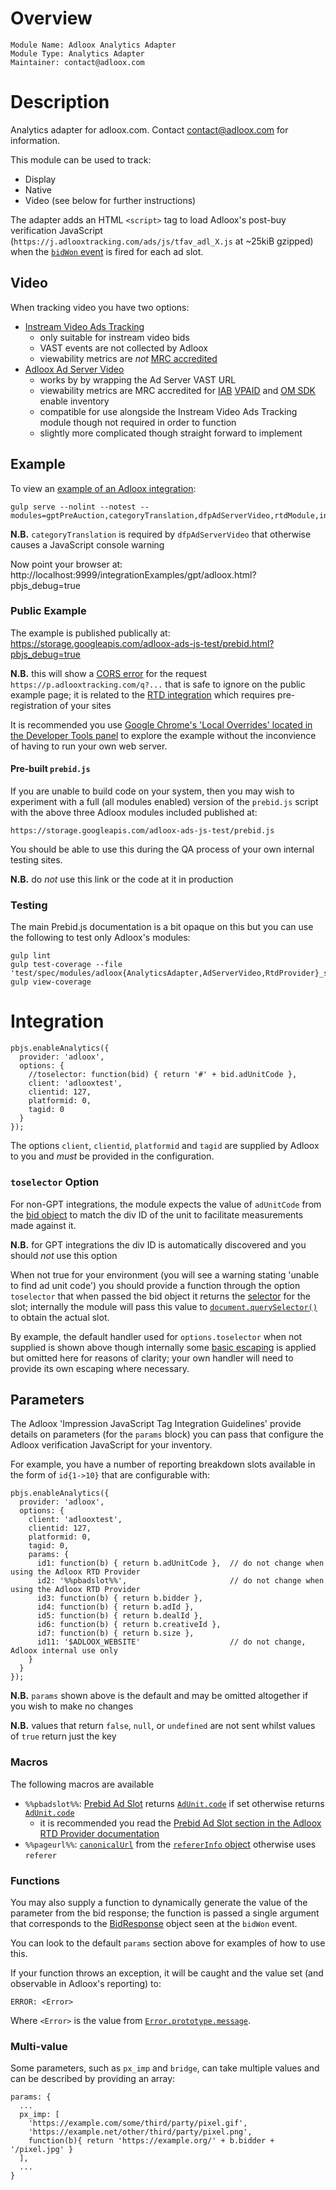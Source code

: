 # Overview

    Module Name: Adloox Analytics Adapter
    Module Type: Analytics Adapter
    Maintainer: contact@adloox.com

# Description

Analytics adapter for adloox.com. Contact contact@adloox.com for information.

This module can be used to track:

 * Display
 * Native
 * Video (see below for further instructions)

The adapter adds an HTML `<script>` tag to load Adloox's post-buy verification JavaScript (`https://j.adlooxtracking.com/ads/js/tfav_adl_X.js` at ~25kiB gzipped) when the [`bidWon` event](https://docs.prebid.org/dev-docs/publisher-api-reference.html#module_pbjs.onEvent) is fired for each ad slot.

## Video

When tracking video you have two options:

 * [Instream Video Ads Tracking](https://docs.prebid.org/dev-docs/modules/instreamTracking.html)
     * only suitable for instream video bids
     * VAST events are not collected by Adloox
     * viewability metrics are *not* [MRC accredited](http://mediaratingcouncil.org/)
 * [Adloox Ad Server Video](./adlooxAdServerVideo.md)
     * works by by wrapping the Ad Server VAST URL
     * viewability metrics are MRC accredited for [IAB](https://www.iab.com/) [VPAID](https://iabtechlab.com/standards/video-player-ad-interface-definition-vpaid/) and [OM SDK](https://iabtechlab.com/standards/open-measurement-sdk/) enable inventory
     * compatible for use alongside the Instream Video Ads Tracking module though not required in order to function
     * slightly more complicated though straight forward to implement

## Example

To view an [example of an Adloox integration](../integrationExamples/gpt/adloox.html):

    gulp serve --nolint --notest --modules=gptPreAuction,categoryTranslation,dfpAdServerVideo,rtdModule,instreamTracking,rubiconBidAdapter,spotxBidAdapter,adlooxAnalyticsAdapter,adlooxAdServerVideo,adlooxRtdProvider

**N.B.** `categoryTranslation` is required by `dfpAdServerVideo` that otherwise causes a JavaScript console warning

Now point your browser at: http://localhost:9999/integrationExamples/gpt/adloox.html?pbjs_debug=true

### Public Example

The example is published publically at: https://storage.googleapis.com/adloox-ads-js-test/prebid.html?pbjs_debug=true

**N.B.** this will show a [CORS error](https://developer.mozilla.org/en-US/docs/Web/HTTP/CORS/Errors) for the request `https://p.adlooxtracking.com/q?...` that is safe to ignore on the public example page; it is related to the [RTD integration](./adlooxRtdProvider.md) which requires pre-registration of your sites

It is recommended you use [Google Chrome's 'Local Overrides' located in the Developer Tools panel](https://www.trysmudford.com/blog/chrome-local-overrides/) to explore the example without the inconvience of having to run your own web server.

#### Pre-built `prebid.js`

If you are unable to build code on your system, then you may wish to experiment with a full (all modules enabled) version of the `prebid.js` script with the above three Adloox modules included published at:

    https://storage.googleapis.com/adloox-ads-js-test/prebid.js

You should be able to use this during the QA process of your own internal testing sites.

**N.B.** do *not* use this link or the code at it in production

### Testing

The main Prebid.js documentation is a bit opaque on this but you can use the following to test only Adloox's modules:

    gulp lint
    gulp test-coverage --file 'test/spec/modules/adloox{AnalyticsAdapter,AdServerVideo,RtdProvider}_spec.js'
    gulp view-coverage

# Integration

    pbjs.enableAnalytics({
      provider: 'adloox',
      options: {
        //toselector: function(bid) { return '#' + bid.adUnitCode },
        client: 'adlooxtest',
        clientid: 127,
        platformid: 0,
        tagid: 0
      }
    });

The options `client`, `clientid`, `platformid` and `tagid` are supplied by Adloox to you and *must* be provided in the configuration.

### `toselector` Option

For non-GPT integrations, the module expects the value of `adUnitCode` from the [bid object](https://docs.prebid.org/dev-docs/publisher-api-reference.html#module_pbjs.getBidResponses) to match the div ID of the unit to facilitate measurements made against it.

**N.B.** for GPT integrations the div ID is automatically discovered and you should *not* use this option

When not true for your environment (you will see a warning stating 'unable to find ad unit code') you should provide a function through the option `toselector` that when passed the bid object it returns the [selector](https://www.javascripttutorial.net/javascript-dom/javascript-queryselector/) for the slot; internally the module will pass this value to [`document.querySelector()`](https://developer.mozilla.org/en-US/docs/Web/API/Document/querySelector) to obtain the actual slot.

By example, the default handler used for `options.toselector` when not supplied is shown above though internally some [basic escaping](https://mathiasbynens.be/notes/css-escapes) is applied but omitted here for reasons of clarity; your own handler will need to provide its own escaping where necessary.

## Parameters

The Adloox 'Impression JavaScript Tag Integration Guidelines' provide details on parameters (for the `params` block) you can pass that configure the Adloox verification JavaScript for your inventory.

For example, you have a number of reporting breakdown slots available in the form of `id{1->10}` that are configurable with:

    pbjs.enableAnalytics({
      provider: 'adloox',
      options: {
        client: 'adlooxtest',
        clientid: 127,
        platformid: 0,
        tagid: 0,
        params: {
          id1: function(b) { return b.adUnitCode },  // do not change when using the Adloox RTD Provider
          id2: '%%pbadslot%%',                       // do not change when using the Adloox RTD Provider
          id3: function(b) { return b.bidder },
          id4: function(b) { return b.adId },
          id5: function(b) { return b.dealId },
          id6: function(b) { return b.creativeId },
          id7: function(b) { return b.size },
          id11: '$ADLOOX_WEBSITE'                    // do not change, Adloox internal use only
        }
      }
    });

**N.B.** `params` shown above is the default and may be omitted altogether if you wish to make no changes

**N.B.** values that return `false`, `null`, or `undefined` are not sent whilst values of `true` return just the key

### Macros

The following macros are available

 * `%%pbadslot%%`: [Prebid Ad Slot](https://docs.prebid.org/features/pbAdSlot.html) returns [`AdUnit.code`](https://docs.prebid.org/features/pbAdSlot.html) if set otherwise returns [`AdUnit.code`](https://docs.prebid.org/dev-docs/adunit-reference.html#adunit)
     * it is recommended you read the [Prebid Ad Slot section in the Adloox RTD Provider documentation](./adlooxRtdProvider.md#prebid-ad-slot)
 * `%%pageurl%%`: [`canonicalUrl`](https://docs.prebid.org/dev-docs/publisher-api-reference/setConfig.html#setConfig-Page-URL) from the [`refererInfo` object](https://docs.prebid.org/dev-docs/bidder-adaptor.html#referrers) otherwise uses `referer`

### Functions

You may also supply a function to dynamically generate the value of the parameter from the bid response; the function is passed a single argument that corresponds to the [BidResponse](https://docs.prebid.org/dev-docs/publisher-api-reference.html#module_pbjs.getBidResponses) object seen at the `bidWon` event.

You can look to the default `params` section above for examples of how to use this.

If your function throws an exception, it will be caught and the value set (and observable in Adloox's reporting) to:

    ERROR: <Error>

Where `<Error>` is the value from [`Error.prototype.message`](https://developer.mozilla.org/en-US/docs/Web/JavaScript/Reference/Global_Objects/Error/message).

### Multi-value

Some parameters, such as `px_imp` and `bridge`, can take multiple values and can be described by providing an array:

    params: {
      ...
      px_imp: [
        'https://example.com/some/third/party/pixel.gif',
        'https://example.net/other/third/party/pixel.png',
        function(b){ return 'https://example.org/' + b.bidder + '/pixel.jpg' }
      ],
      ...
    }
